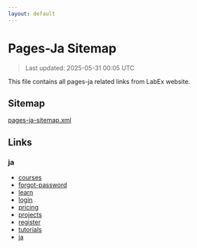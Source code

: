 ```yaml
---
layout: default
---
```


# Pages-Ja Sitemap

> Last updated: 2025-05-31 00:05 UTC

This file contains all pages-ja related links from LabEx website.

## Sitemap

[pages-ja-sitemap.xml](https://labex.io/pages-ja-sitemap.xml)

## Links


### ja

- [courses](https://labex.io/ja/courses)
- [forgot-password](https://labex.io/ja/forgot-password)
- [learn](https://labex.io/ja/learn)
- [login](https://labex.io/ja/login)
- [pricing](https://labex.io/ja/pricing)
- [projects](https://labex.io/ja/projects)
- [register](https://labex.io/ja/register)
- [tutorials](https://labex.io/ja/tutorials)
- [ja](https://labex.io/ja)
